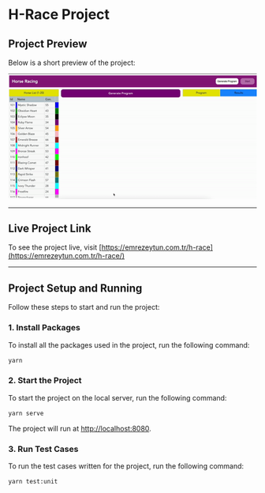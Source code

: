 # H-Race Project



## Project Preview

Below is a short preview of the project:

<img src="https://github.com/emrezeytun/h-race/blob/main/h-race-preview-gif.gif">

---

## Live Project Link

To see the project live, visit [https://emrezeytun.com.tr/h-race](https://emrezeytun.com.tr/h-race/)

---


## Project Setup and Running

Follow these steps to start and run the project:

### 1. Install Packages

To install all the packages used in the project, run the following command:
```bash
yarn
```

### 2. Start the Project

To start the project on the local server, run the following command:
```bash
yarn serve
```
The project will run at [http://localhost:8080](http://localhost:8080).

### 3. Run Test Cases

To run the test cases written for the project, run the following command:
```bash
yarn test:unit
```


